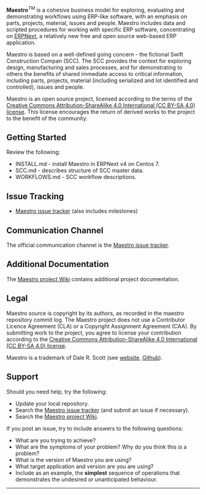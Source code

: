**Maestro**<sup>*TM*</sup> is a cohesive business model for exploring, evaluating and demonstrating workflows using ERP-like software, with an emphasis on parts, projects, material, issues and people. Maestro includes data and scripted procedures for working with specific ERP software, concentrating on [ERPNext](https://www.erpnext.com), a relatively new free and open source web-based ERP application. 

Maestro is based on a well-defined going concern - the fictional Swift Construction Compan (SCC). The SCC provides the context for exploring design, manufacturing and sales processes, and for demonstrating to others the benefits of shared immediate access to critical information, including parts, projects, material (including serialized and lot identified and controlled), issues and people.

Maestro is an open source project, licensed according to the terms of the [Creative Commons Attribution-ShareAlike 4.0 International (CC BY-SA 4.0) license](http://creativecommons.org/licenses/by-sa/4.0/). This license encourages the return of derived works to the project to the benefit of the community.

Getting Started
---------------
Review the following:

* INSTALL.md - install Maestro in ERPNext v4 on Centos 7.
* SCC.md - describes structure of SCC master data. 
* WORKFLOWS.md - SCC workflow descriptions.

Issue Tracking
--------------
* [Maestro issue tracker](https://github.com/dalers/maestro/issues) (also includes milestones)

Communication Channel
---------------------
The official communication channel is the [Maestro issue tracker](https://github.com/dalers/maestro/issues).

Additional Documentation
------------------------
The [Maestro project Wiki](https://github.com/dalers/maestro/wiki) contains additional project documentation.

Legal
-----
Maestro source is copyright by its authors, as recorded in the maestro repository commit log. The Maestro project does not use a Contributor Licence Agreement (CLA) or a Copyright Assignment Agreement (CAA). By submitting work to the project, you agree to license your contribution according to the [Creative Commons Attribution-ShareAlike 4.0 International (CC BY-SA 4.0) license](http://creativecommons.org/licenses/by-sa/4.0/).

Maestro is a trademark of Dale R. Scott (see [website](http://www.dalescott.net), [Github](https://github.com/dalers)). 

Support
-------
Should you need help, try the following:
* Update your local repository.
* Search the [Maestro issue tracker](https://github.com/dalers/maestro/issues) (and submit an issue if necessary).
* Search the [Maestro project Wiki](https://github.com/dalers/maestro/wiki/).

If you post an issue, try to include answers to the following questions:
* What are you trying to achieve?
* What are the symptoms of your problem? Why do you think this *is* a problem?
* What is the version of Maestro you are using?
* What target application and version are you are using?
* Include as an example, the **simplest** sequence of operations that demonstrates the undesired or unanticipated behaviour.

---

